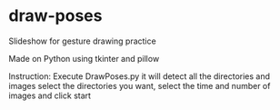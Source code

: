 # draw-poses
Slideshow for gesture drawing practice

Made on Python using tkinter and pillow

Instruction:
Execute DrawPoses.py
it will detect all the directories and images
select the directories you want, select the time and number of images and click start
